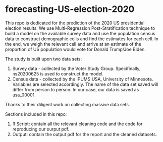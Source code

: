 # forecasting-US-election-2020

This repo is dedicated for the prediction of the 2020 US presidential election results. We use Multi-Regression Post-Stratification technique to build a model on the available survey data and use the population census data to construct demographic cells and find the estimates for each cell. In the end, we weigh the relevant cell and arrive at an estimate of the proportion of US population would vote for Donald Trump/Joe Biden.

The study is built upon two data sets:
1. Survey data - collected by the Voter Study Group. Specifinally, ns20200625 is used to construct the model.
2. Census data - collected by the IPUMS USA, University of Minnesota. Variables are selected accordingly. The name of the data set saved will differ from person to person. In our case, our data is saved as usa_00001.

Thanks to their diligent work on collecting massive data sets. 

Sections included in this repo:
1. R Script: contain all the relevant cleaning code and the code for reproducing our ourput pdf.
2. Output: contain the output pdf for the report and the cleaned datasets.